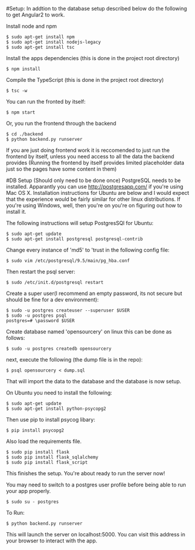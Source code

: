 #Setup: 
In addtion to the database setup described below do the following to get Angular2 to work.

Install node and npm
```
$ sudo apt-get install npm
$ sudo apt-get install nodejs-legacy
$ sudo apt-get install tsc
```

Install the apps dependencies (this is done in the project root directory)
```
$ npm install
```

Compile the TypeScript (this is done in the project root directory)
```
$ tsc -w
```

You can run the fronted by itself:
```
$ npm start
```

Or, you run the frontend through the backend
```
$ cd ./backend
$ python backend.py runserver
```
If you are just doing frontend work it is reccomended to just run the frontend by itself, unless you need access to all the data the backend provides
(Running the frontend by itself provides limited placeholder data just so the pages have some content in them)

#DB Setup (Should only need to be done once)
PostgreSQL needs to be installed.  Apparantly you can use http://postgresapp.com/ if you're using Mac OS X.
Installation instructions for Ubuntu are below and I would expect that the experience would be fairly similar for other linux
distributions. If you're using Windows, well, then you're on you're on figuring out how to install it.

The following instructions will setup PostgresSQl for Ubuntu:
```
$ sudo apt-get update
$ sudo apt-get install postgresql postgresql-contrib
```
Change every instance of 'md5' to 'trust in the following config file:
```
$ sudo vim /etc/postgresql/9.5/main/pg_hba.conf
```
Then restart the psql server:
```
$ sudo /etc/init.d/postgresql restart
```

Create a super user(I recommend an empty password, its not secure but should be fine for a dev environment):
```
$ sudo -u postgres createuser --superuser $USER
$ sudo -u postgres psql
postgres=# \password $USER
```

Create database named 'opensourcery' on linux this can be done as follows:
```
$ sudo -u postgres createdb opensourcery
```

next, execute the following (the dump file is in the repo):
```
$ psql opensourcery < dump.sql
```

That will import the data to the database and the database is now setup.

On Ubuntu you need to install the following:
```
$ sudo apt-get update
$ sudo apt-get install python-psycopg2
```

Then use pip to install psycog libary:
```
$ pip install psycopg2
```

Also load the requirements file.
```
$ sudo pip install flask
$ sudo pip install flask_sqlalchemy
$ sudo pip install flask_script
```

This finishes the setup. You're about ready to run the server now!

You may need to switch to a postgres user profile before being able to run your app properly.
```
$ sudo su - postgres
```

To Run:
```
$ python backend.py runserver
```

This will launch the server on localhost:5000. You can visit this address in your browser to interact with the app.
